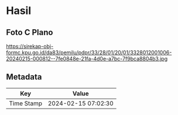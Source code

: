 # Hasil

## Foto C Plano

https://sirekap-obj-formc.kpu.go.id/da83/pemilu/pdpr/33/28/01/20/01/3328012001006-20240215-000812--7fe0848e-21fa-4d0e-a7bc-7f9bca8804b3.jpg


## Metadata

| Key        | Value               |
| ---------- | ------------------- |
| Time Stamp | 2024-02-15 07:02:30 |



